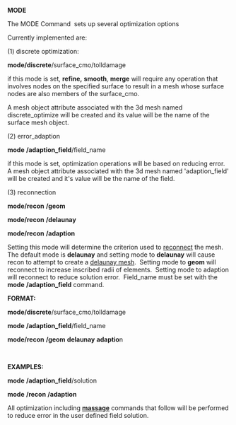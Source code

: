  **MODE**

  The MODE Command  sets up several optimization options

  Currently implemented are:

  (1) discrete optimization:

  **mode/discrete**/surface\_cmo/tolldamage
 
   if this mode is set, **refine,** **smooth**, **merge** will
   require any operation that involves nodes on the specified surface
   to result in a mesh whose surface nodes are also members of the
   surface\_cmo.

   A mesh object attribute associated with the 3d mesh named
   discrete\_optimize will be created and its value will be the name
   of the surface mesh object.
 
  
(2) error\_adaption

  **mode** **/adaption\_field**/field\_name
 
   if this mode is set, optimization operations will be based on
   reducing error.  A mesh object attribute associated with the 3d
   mesh named 'adaption\_field' will be created and it's value will
   be the name of the field.
 
  
(3) reconnection

  **mode/recon** **/geom**

  **mode/recon** **/delaunay**

  **mode/recon** **/adaption**
 
   Setting this mode will determine the criterion used to
   [reconnect](RECON.md) the mesh.  The default mode is
   **delaunay** and setting mode to **delaunay** will cause recon to
   attempt to create a [delaunay mesh](CONNECT1.md).  Setting mode
   to **geom** will reconnect to increase inscribed radii of
   elements.  Setting mode to adaption will reconnect to reduce
   solution error.  Field\_name must be set with the
   **mode** **/adaption\_field** command.

 **FORMAT:**

  **mode/discrete**/surface\_cmo/tolldamage

  **mode** **/adaption\_field**/field\_name

  **mode/recon** **/geom** **delaunay** **adaptio**n

   

 **EXAMPLES:**

  **mode** **/adaption\_field**/solution

  **mode** **/recon** **/adaption**
  
  All optimization including **[massage](MASSAGE.md)** commands that
  follow will be performed to reduce error in the user defined field
  solution.

 
